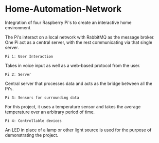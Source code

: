 # Home-Automation-Network
Integration of four Raspberry Pi's to create an interactive home environment.

The Pi's interact on a local network with RabbitMQ as the message broker. One Pi act as a central server, with the rest communicating via that single server.

	Pi 1: User Interaction
Takes in voice input as well as a web-based protocol from the user.

	Pi 2: Server
Central server that processes data and acts as the bridge between all the Pi's.

	Pi 3: Sensors for surrounding data
For this project, it uses a temperature sensor and takes the average temperature over an arbitrary period of time.

	Pi 4: Controllable devices
An LED in place of a lamp or other light source is used for the purpose of demonstrating the project.
